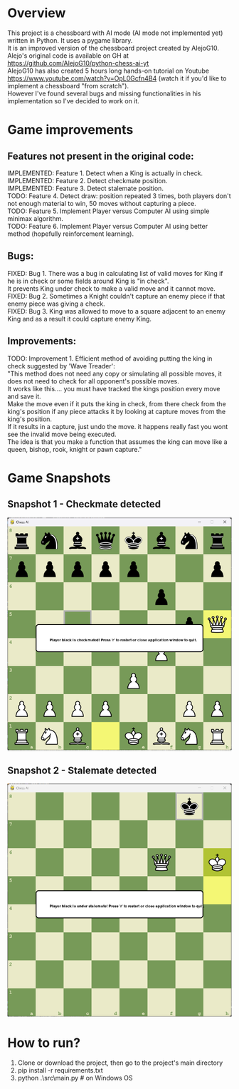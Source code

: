 # Overview

This project is a chessboard with AI mode (AI mode not implemented yet) written in Python. It uses a pygame library.  
It is an improved version of the chessboard project created by AlejoG10.  
Alejo's original code is available on GH at https://github.com/AlejoG10/python-chess-ai-yt  
AlejoG10 has also created 5 hours long hands-on tutorial on Youtube https://www.youtube.com/watch?v=OpL0Gcfn4B4 (watch it if you'd like to implement a chessboard "from scratch").  
However I've found several bugs and missing functionalities in his implementation so I've decided to work on it.  

# Game improvements

## Features not present in the original code:
 IMPLEMENTED:   Feature 1. Detect when a King is actually in check.  
 IMPLEMENTED:   Feature 2. Detect checkmate position.  
 IMPLEMENTED:   Feature 3. Detect stalemate position.  
 TODO:          Feature 4. Detect draw: position repeated 3 times, both players don't not enough material to win, 50 moves without capturing a piece.  
 TODO:          Feature 5. Implement Player versus Computer AI using simple minimax algorithm.  
 TODO:          Feature 6. Implement Player versus Computer AI using better method (hopefully reinforcement learning).  

## Bugs:
 FIXED:     Bug 1. There was a bug in calculating list of valid moves for King if he is in check or some fields around King is "in check".  
            It prevents King under check to make a valid move and it cannot move.  
 FIXED:     Bug 2. Sometimes a Knight couldn't capture an enemy piece if that enemy piece was giving a check.  
 FIXED:     Bug 3. King was allowed to move to a square adjacent to an enemy King and as a result it could capture enemy King.  

## Improvements:
 TODO:      Improvement 1. Efficient method of avoiding putting the king in check suggested by 'Wave Treader':  
 "This method does not need any copy or simulating all possible moves, it does not need to check for all opponent's possible moves.  
 It works like this.... you must have tracked the kings position every move and save it.  
 Make the move even if it puts the king in check, from there check from the king's position if any piece attacks it by looking at capture moves from the king's position.  
 If it results in a capture, just undo the move. it happens really fast you wont see the invalid move being executed.  
 The idea is that you make a function that assumes the king can move like a queen, bishop, rook, knight or pawn capture."  

# Game Snapshots

## Snapshot 1 - Checkmate detected
![snapshot1](snapshots/checkmate.png)

## Snapshot 2 - Stalemate detected
![snapshot2](snapshots/stalemate.png)

# How to run?
1. Clone or download the project, then go to the project's main directory
2. pip install -r requirements.txt
3. python .\src\main.py # on Windows OS